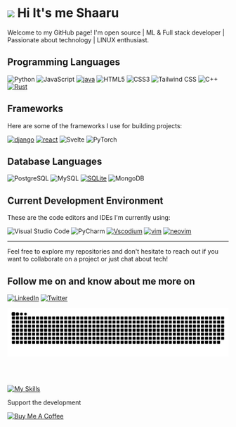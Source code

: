 #   <img src="https://raw.githubusercontent.com/aemmadi/aemmadi/master/wave.gif" width="3%">  Hi It's  me Shaaru 

Welcome to my GitHub page! I'm open source |  ML & Full stack developer | Passionate about technology | LINUX enthusiast.

## Programming Languages

![Python](https://img.icons8.com/color/48/python--v1.png)
![JavaScript](https://img.icons8.com/color/48/javascript--v1.png)
[![java](https://skillicons.dev/icons?i=java)](https://skillicons.dev)
![HTML5](https://img.icons8.com/color/48/html-5--v1.png)
![CSS3](https://img.icons8.com/fluency/48/css3.png)
![Tailwind CSS](https://img.icons8.com/fluency/48/tailwind_css.png)
![C++](https://img.icons8.com/color/48/c-plus-plus-logo.png)
[![Rust](https://skillicons.dev/icons?i=rust)](https://skillicons.dev)

## Frameworks

Here are some of the frameworks I use for building projects:

[![django](https://skillicons.dev/icons?i=django)](https://skillicons.dev)
[![react](https://skillicons.dev/icons?i=react)](https://skillicons.dev)
![Svelte](https://img.icons8.com/doodle/48/svetle.png)
![PyTorch](https://img.icons8.com/fluency/48/pytorch.png)

## Database Languages

![PostgreSQL](https://img.icons8.com/color/48/postgreesql.png)
![MySQL](https://img.icons8.com/external-those-icons-flat-those-icons/48/external-MySQL-programming-and-development-those-icons-flat-those-icons.png)
[![SQLite](https://skillicons.dev/icons?i=sqlite,figma&theme=dark)](https://skillicons.dev)
![MongoDB](https://img.icons8.com/external-tal-revivo-color-tal-revivo/48/external-mongodb-a-cross-platform-document-oriented-database-program-logo-color-tal-revivo.png)


## Current Development Environment

These are the code editors and IDEs I'm currently using:

![Visual Studio Code](https://img.icons8.com/color/48/visual-studio-code-2019.png)
![PyCharm](https://img.icons8.com/color/48/pycharm--v2.png)
[![Vscodium](https://skillicons.dev/icons?i=vscodium)](https://skillicons.dev)
[![vim](https://skillicons.dev/icons?i=vim)](https://skillicons.dev)
[![neovim](https://skillicons.dev/icons?i=neovim)](https://skillicons.dev)

---

Feel free to explore my repositories and don't hesitate to reach out if you want to collaborate on a project or just chat about tech!

 ## **Follow me on and know about me more on**
[![LinkedIn](https://skillicons.dev/icons?i=linkedin)](https://www.linkedin.com/in/shaarugesh-sudhakar-462876290)  [![Twitter](https://skillicons.dev/icons?i=twitter)](https://x.com/shaarugesh28091)






<picture>
  <source
    media="(prefers-color-scheme: dark)"
    srcset="https://raw.githubusercontent.com/platane/snk/output/github-contribution-grid-snake-dark.svg"
  />
  <source
    media="(prefers-color-scheme: light)"
    srcset="https://raw.githubusercontent.com/platane/snk/output/github-contribution-grid-snake.svg"
  />
  <img
    alt="github contribution grid snake animation"
    src="https://raw.githubusercontent.com/platane/snk/output/github-contribution-grid-snake.svg"
  />
</picture>


<br><br>


[![My Skills](https://skillicons.dev/icons?i=java,kotlin,nodejs,bash,bun,c,cpp,debian,deno,docker,eclipse,elysia,flask,git,github,githubactions,gitlab,gtk,jest,kali,kubernetes,linkedin,linux,markdown,mastodon,mongodb,mysql,nextjs,nestjs,obsidian,postgres,python,pytorch,react,sqlite,sass,svelte,tailwindcss,typescript,ubuntu,vim,vite,tauri,vscodium,vscode,electron,figma&theme=dark)](https://skillicons.dev)




Support the development

<a href="https://buymeacoffee.com/sanjai" target="_blank">
  <img src="https://www.buymeacoffee.com/assets/img/custom_images/orange_img.png" alt="Buy Me A Coffee">
</a>



